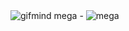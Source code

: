 
<img src="https://i.imgur.com/pA2d7HO.gif" alt="gifmind" />
mega - <img src="https://bit.ly/33iybcx" alt="mega"/>


